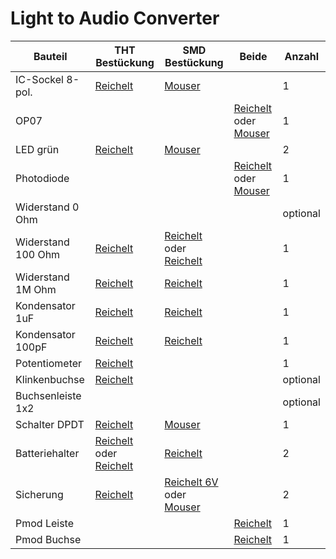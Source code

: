 # Light to Audio Converter

|Bauteil|THT Bestückung|SMD Bestückung| Beide | Anzahl |
|-------|--------------|--------------|-------|--------|
| IC-Sockel 8-pol. |[Reichelt](https://www.reichelt.de/ic-sockel-8-polig-superflach-gedreht-vergold--gs-8p-p8231.html?&trstct=pos_1&nbc=1)|[Mouser](https://www.mouser.de/ProductDetail/Preci-dip/110-87-316-41-105161?qs=FtMuP6KVi2QHQp3JIt8WoQ%3D%3D)||1|
|OP07|||[Reichelt](https://www.reichelt.de/operationsverstaerker-1-fach-0-3-v-s-600-khz-dip-8-op-07-cp-p13624.html?&trstct=pos_1&nbc=1) oder [Mouser](https://www.mouser.de/ProductDetail/Texas-Instruments/OP07CP?qs=6gY4t2uohMymBHeKbShN1A%3D%3D)|1|
|LED grün|[Reichelt](https://www.reichelt.de/led-3-mm-bedrahtet-gruen-60-mcd-34--kbt-l-7104sgc-p230840.html?&trstct=pol_0&nbc=1)|[Mouser](https://www.mouser.de/ProductDetail/Vishay-Semiconductors/VLDTG1232G-08?qs=vLWxofP3U2zDV0hybC0Sqg%3D%3D)||2|
|Photodiode|||[Reichelt](https://www.reichelt.de/silizium-pin-fotodiode-400-1100nm-40-5-mm-sfh-203-p60568.html?&trstct=pos_8&nbc=1) oder [Mouser](https://www.mouser.de/ProductDetail/ams-OSRAM/SFH-203?qs=nTDll3UaDK5tSfK%252By9U02Q%3D%3D)|1|
|Widerstand 0 Ohm||||optional|
|Widerstand 100 Ohm|[Reichelt](https://www.reichelt.de/widerstand-metallschicht-100-ohm-0207-0-6-w-1--metall-100-p11457.html?&trstct=pol_1&nbc=1)| [Reichelt](https://www.reichelt.de/smd-widerstand-0805-100-ohm-125-mw-1--smd-0805-100-p32874.html?&trstct=pol_1&nbc=1) oder [Reichelt](https://www.reichelt.de/smd-widerstand-0805-100-ohm-125-mw-1--wal-wr08x1000ftl-p346578.html?&trstct=pol_2&nbc=1) ||1|
|Widerstand 1M Ohm|[Reichelt](https://www.reichelt.de/widerstand-metallschicht-1-0-mohm-0207-0-6-w-1--metall-1-00m-p11404.html?&trstct=pol_1&nbc=1)|[Reichelt](https://www.reichelt.de/smd-widerstand-0805-1-0-mohm-125-mw-1--smd-0805-1-00m-p32922.html?&trstct=pol_3&nbc=1)||1|
|Kondensator 1uF|[Reichelt](https://www.reichelt.de/vielschicht-keramikkondensator-1-0-20--z5u-5-1-0--p22985.html?&trstct=pol_0&nbc=1)|[Reichelt](https://www.reichelt.de/vielschicht-kerko-1-0-f-16v-85-c-kem-y5v0805-1-0u-p207083.html?&trstct=pol_1&nbc=1)||1|
|Kondensator 100pF|[Reichelt](https://www.reichelt.de/vielschicht-kerko-100-pf-50-100-v-npo-5-rm-2-5-npo-2-5-100p-p13495.html?&trstct=pos_1&nbc=1)|[Reichelt](https://www.reichelt.de/smd-vielschicht-0805-100-pf-cog-5-50v-npo-g0805-100p-p13512.html?&trstct=pol_1&nbc=1)||1|
|Potentiometer|[Reichelt](https://www.reichelt.de/einstellpotentiometer-liegend-5-0-kohm-14-mm-acp-14-l-5k-p110274.html?&trstct=vrt_pdn&nbc=1)|||1|
|Klinkenbuchse|[Reichelt](https://www.reichelt.de/klinkeneinbaubuchse-3-5-mm-stereo-ebs-35-p7301.html?&trstct=pos_0&nbc=1)|||optional|
|Buchsenleiste 1x2||||optional|
|Schalter DPDT|[Reichelt](https://www.reichelt.de/schiebeschalter-gerade-rm2-54-2x-ein-ein-ss-25146-nh-p105711.html?&trstct=pol_9&nbc=1)|[Mouser](https://www.mouser.de/ProductDetail/CK/JS202011SCQN?qs=LgMIjt8LuD95JYWxZ7NvZA%3D%3D)||1|
|Batteriehalter|[Reichelt](https://www.reichelt.de/knopfzellenhalter-fuer-1-20-mm-halter-mpd2-p213336.html?&trstct=pol_1&nbc=1) oder [Reichelt](https://www.reichelt.de/knopfzellenhalter-fuer-20-mm-kzh-20-1-p44621.html?search=KZH+20-1)|[Reichelt](https://www.reichelt.de/knopfzellenclip-fuer-20-mm-smd-kzh-20smd-2-p74686.html?&trstct=pol_2&nbc=1)||2|
|Sicherung|[Reichelt](https://www.reichelt.de/rueckstellende-sicherungen-400-ma-litt-rxef020-p242419.html?&trstct=pol_3&nbc=1)|[Reichelt 6V](https://www.reichelt.de/ptc-sicherung-smd-0805-6v-350ma-rueckstellend-ptc-fsmd0350805-p279337.html?&trstct=pol_0&nbc=1) oder [Mouser](https://www.mouser.de/ProductDetail/Littelfuse/RF5051-000?qs=DPoM0jnrROXxcTdRBV4RLg%3D%3D)||2|
|Pmod Leiste|||[Reichelt](https://www.reichelt.de/40pol-stiftleiste-gewinkelt-rm-2-54-sl-1x40w-2-54-p19507.html?&trstct=vrt_pdn&nbc=1)|1|
|Pmod Buchse|||[Reichelt](https://www.reichelt.de/20pol-buchsenl-gewinkelt-rm-2-54-h-8-5mm-bl-1x20w8-2-54-p51847.html?search=bl+1x20)|1|
